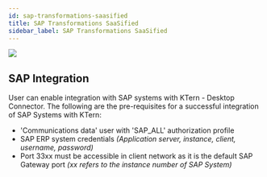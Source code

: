 ```yaml
---
id: sap-transformations-saasified
title: SAP Transformations SaaSified
sidebar_label: SAP Transformations SaaSified
---
```


<img src = "https://storage.googleapis.com/ktern-public-files/product-documentation/architecture.PNG">

## SAP Integration

User can enable integration with SAP systems with KTern - Desktop Connector. The following are the pre-requisites for a successful integration of SAP Systems with KTern:

- 'Communications data' user with 'SAP_ALL' authorization profile
- SAP ERP system credentials _(Application server, instance, client, username, password)_
- Port 33xx must be accessible in client network as it is the default SAP Gateway port _(xx refers to the instance number of SAP System)_
